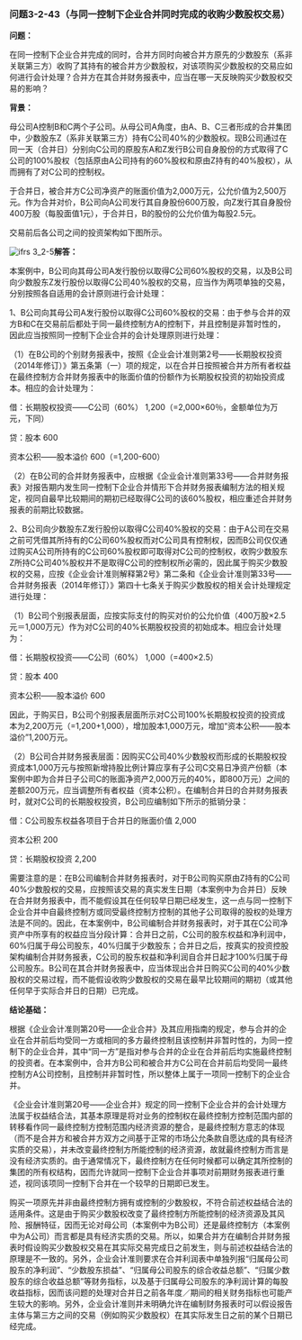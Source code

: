 ### 问题3-2-43（与同一控制下企业合并同时完成的收购少数股权交易）

**问题：**

在同一控制下企业合并完成的同时，合并方同时向被合并方原先的少数股东（系非关联第三方）收购了其持有的被合并方少数股权，对该项购买少数股权的交易应如何进行会计处理？合并方在其合并财务报表中，应当在哪一天反映购买少数股权交易的影响？

**背景：**

母公司A控制B和C两个子公司。从母公司A角度，由A、B、C三者形成的合并集团中，少数股东Z（系非关联第三方）持有C公司40%的少数股权。现B公司通过在同一天（合并日）分别向C公司的原股东A和Z发行B公司自身股份的方式取得了C公司的100%股权（包括原由A公司持有的60%股权和原由Z持有的40%股权），从而拥有了对C公司的控制权。

于合并日，被合并方C公司净资产的账面价值为2,000万元，公允价值为2,500万元。作为合并对价，B公司向A公司发行其自身股份600万股，向Z发行其自身股份400万股（每股面值1元），于合并日，B的股份的公允价值为每股2.5元。

交易前后各公司之间的投资架构如下图所示。

![ifrs 3_2-5](media/17eb93e5c2310f31deca03a373027a8a.jpeg)**解答：**

本案例中，B公司向其母公司A发行股份以取得C公司60%股权的交易，以及B公司向少数股东Z发行股份以取得C公司40%股权的交易，应当作为两项单独的交易，分别按照各自适用的会计原则进行会计处理：

1、B公司向其母公司A发行股份以取得C公司60%股权的交易：由于参与合并的双方B和C在交易前后都处于同一最终控制方A的控制下，并且控制是非暂时性的，因此应当按照同一控制下企业合并的会计处理原则进行处理：

（1）在B公司的个别财务报表中，按照《企业会计准则第2号——长期股权投资（2014年修订）》第五条第（一）项的规定，以在合并日按照被合并方所有者权益在最终控制方合并财务报表中的账面价值的份额作为长期股权投资的初始投资成本。相应的会计处理为：

借：长期股权投资——C公司（60%） 1,200（=2,000×60％，金额单位为万元，下同）

贷：股本 600

资本公积——股本溢价 600（=1,200-600）

（2）在B公司的合并财务报表中，应根据《企业会计准则第33号——合并财务报表》对报告期内发生同一控制下企业合并情形下合并财务报表编制方法的相关规定，视同自最早比较期间的期初已经取得C公司的该60%股权，相应重述合并财务报表的前期比较数据。

2、B公司向少数股东Z发行股份以取得C公司40%股权的交易：由于A公司在交易之前可凭借其所持有的C公司60%股权而对C公司具有控制权，因而B公司仅仅通过购买A公司所持有的C公司60%股权即可取得对C公司的控制权，收购少数股东Z所持C公司40%股权并不是取得C公司的控制权所必需的，因此属于购买少数股权的交易，应按《企业会计准则解释第2号》第二条和《企业会计准则第33号——合并财务报表（2014年修订）》第四十七条关于购买少数股权的相关会计处理规定进行处理：

（1）B公司个别报表层面，应按实际支付的购买对价的公允价值（400万股×2.5元＝1,000万元）作为对C公司的40%长期股权投资的初始成本。相应会计处理为：

借：长期股权投资——C公司（60%） 1,000（=400×2.5）

贷：股本 400

资本公积——股本溢价 600

因此，于购买日，B公司个别报表层面所示对C公司100%长期股权投资的投资成本为2,200万元（=1,200+1,000），增加股本1,000万元，增加“资本公积——股本溢价”1,200万元。

（2）B公司合并财务报表层面：因购买C公司40%少数股权而形成的长期股权投资成本1,000万元与按照新增持股比例计算应享有子公司C交易日净资产份额（本案例中即为合并日子公司C的账面净资产2,000万元的40%，即800万元）之间的差额200万元，应当调整所有者权益（资本公积）。在编制合并日的合并财务报表时，就对C公司的长期股权投资，B公司应编制如下所示的抵销分录：

借：C公司股东权益各项目于合并日的账面价值 2,000

资本公积 200

贷：长期股权投资 2,200

需要注意的是：在B公司编制合并财务报表时，对于B公司购买原由Z持有的C公司40%少数股权的交易，应按照该交易的真实发生日期（本案例中为合并日）反映在合并财务报表中，而不能假设其在任何较早日期已经发生，这一点与同一控制下企业合并中自最终控制方或同受最终控制方控制的其他子公司取得的股权的处理方法是不同的。因此，在本案例中，B公司编制合并财务报表时，对于其在C公司净资产中所享有的权益应当分段计算：合并日之前，C公司的股东权益和净利润中，60%归属于母公司股东，40%归属于少数股东；合并日之后，按真实的投资控股架构编制合并财务报表，C公司的股东权益和净利润自合并日起才100%归属于母公司股东。B公司在其合并财务报表中，应当体现出合并日购买C公司的40%少数股权的交易过程，而不能假设收购少数股权的交易在最早比较期间的期初（或其他任何早于实际合并日的日期）已完成。

**结论基础：**

根据《企业会计准则第20号——企业合并》及其应用指南的规定，参与合并的企业在合并前后均受同一方或相同的多方最终控制且该控制并非暂时性的，为同一控制下的企业合并，其中“同一方”是指对参与合并的企业在合并前后均实施最终控制的投资者。在本案例中，合并方B公司和被合并方C公司在合并前后均受同一最终控制方A公司控制，且控制并非暂时性，所以整体上属于一项同一控制下的企业合并。

《企业会计准则第20号——企业合并》规定的同一控制下企业合并的会计处理方法属于权益结合法，其基本原理是将对业务的控制权在最终控制方控制范围内部的转移看作同一最终控制方控制范围内经济资源的整合，是最终控制方意志的体现（而不是合并方和被合并方双方之间基于正常的市场公允条款自愿达成的具有经济实质的交易），并未改变最终控制方所能控制的经济资源，故就最终控制方而言是没有经济实质的。由于通常情况下，最终控制方在任何时候都可以确定其所控制的集团的所有权结构，因而允许就同一控制下企业合并事项对前期财务报表进行重述，视同该项同一控制下合并在一个较早的日期即已发生。

购买一项原先并非由最终控制方拥有或控制的少数股权，不符合前述权益结合法的适用条件。这是由于购买少数股权改变了最终控制方所能控制的经济资源及其风险、报酬特征，因而无论对母公司（本案例中为B公司）还是最终控制方（本案例中为A公司）而言都是具有经济实质的交易。所以，如果合并方在编制合并财务报表时假设购买少数股权交易在其实际交易完成日之前发生，则与前述权益结合法的原理是不一致的。另外，企业会计准则要求在合并利润表中单独列报“归属母公司股东的净利润”、“少数股东损益”、“归属母公司股东的综合收益总额”、“归属少数股东的综合收益总额”等财务指标，以及基于归属母公司股东的净利润计算的每股收益指标，因而该问题的处理对合并日之前各年度／期间的相关财务指标也可能产生较大的影响。另外，企业会计准则并未明确允许在编制财务报表时可以假设报告主体与第三方之间的交易（例如购买少数股权）在其实际发生日之前的某个日期已经完成。